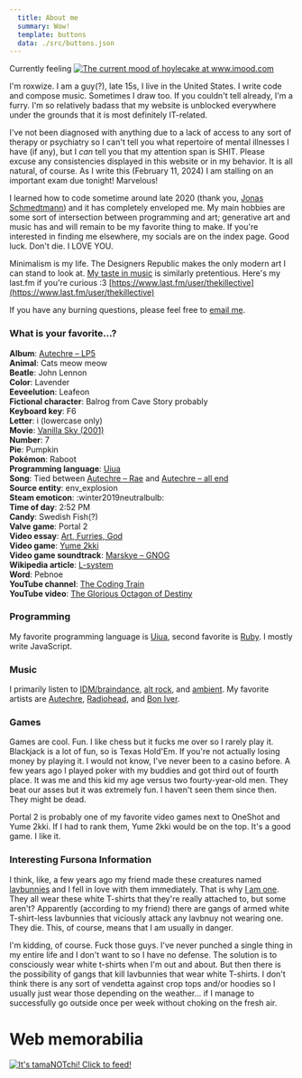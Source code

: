 ```yaml
---
  title: About me
  summary: Wow!
  template: buttons
  data: ./src/buttons.json
---
```


<div class="name">Currently feeling <a href="https://www.imood.com/users/hoylecake"><img src="https://moods.imood.com/display/uname-hoylecake/fg-#181c3/bg-#ecf0f/imood.gif" alt="The current mood of hoylecake at www.imood.com" border="0"></a></div>

I'm roxwize. I am a guy(?), late 15s, I live in the United States. I write code and compose music. Sometimes I draw too. If you couldn't tell already, I'm a furry. I'm so relatively badass that my website is unblocked everywhere under the grounds that it is most definitely IT-related.

I've not been diagnosed with anything due to a lack of access to any sort of therapy or psychiatry so I can't tell you what repertoire of mental illnesses I have (if any), but I _can_ tell you that my attention span is SHIT. Please excuse any consistencies displayed in this website or in my behavior. It is all natural, of course. As I write this (February 11, 2024) I am stalling on an important exam due tonight! Marvelous!

I learned how to code sometime around late 2020 (thank you, [Jonas Schmedtmann](https://codingheroes.io/)) and it has completely enveloped me. My main hobbies are some sort of intersection between programming and art; generative art and music has and will remain to be my favorite thing to make. If you're interested in finding me elsewhere, my socials are on the index page. Good luck. Don't die. I LOVE YOU.

Minimalism is my life. The Designers Republic makes the only modern art I can stand to look at. [My taste in music](#rh-music) is similarly pretentious. Here's my last.fm if you're curious :3 [https://www.last.fm/user/thekillective](https://www.last.fm/user/thekillective)

If you have any burning questions, please feel free to [email me](mailto:biscordbro@gmail.com).

### What is your favorite...?

**Album**: [Autechre &ndash; LP5](https://www.albumoftheyear.org/album/6863-autechre-lp5.php)<br>
**Animal**: Cats meow meow<br>
**Beatle**: John Lennon<br>
**Color**: Lavender<br>
**Eeveelution**: Leafeon<br>
**Fictional character**: Balrog from Cave Story probably<br>
**Keyboard key**: F6<br>
**Letter**: i (lowercase only)<br>
**Movie**: [Vanilla Sky (2001)](https://www.imdb.com/title/tt0259711/)<br>
**Number**: 7<br>
**Pie**: Pumpkin<br>
**Pok&eacute;mon**: Raboot<br>
**Programming language**: [Uiua](https://www.uiua.org/)<br>
**Song**: Tied between [Autechre &ndash; Rae](https://www.youtube.com/watch?v=jWy9O6MdSJM) and [Autechre &ndash; all end](https://www.youtube.com/watch?v=duPQ87JLO8s)<br>
**Source entity**: env_explosion<br>
**Steam emoticon**: :winter2019neutralbulb:<br>
**Time of day**: 2:52 PM<br>
**Candy**: Swedish Fish(?)<br>
**Valve game**: Portal 2<br>
**Video essay**: [Art, Furries, God](https://youtu.be/LOGgqym6Nks)<br>
**Video game**: [Yume 2kki](https://ynoproject.net/2kki/)<br>
**Video game soundtrack**: [Marskye &ndash; GNOG](https://marskye.bandcamp.com/album/gnog)<br>
**Wikipedia article**: [L-system](https://en.wikipedia.org/wiki/L-system)<br>
**Word**: Pebnoe<br>
**YouTube channel**: [The Coding Train](https://www.youtube.com/@TheCodingTrain)<br>
**YouTube video**: [The Glorious Octagon of Destiny](https://youtu.be/ddWJatRxfz8)

### Programming

My favorite programming language is [Uiua](https://www.uiua.org/), second favorite is [Ruby](https://www.ruby-lang.org/). I mostly write JavaScript.

### Music

I primarily listen to [IDM/braindance](https://en.wikipedia.org/wiki/Intelligent_dance_music), [alt rock](https://en.wikipedia.org/wiki/Alternative_rock), and [ambient](https://en.wikipedia.org/wiki/Ambient_music). My favorite artists are [Autechre](https://www.last.fm/user/thekillective/library/music/Autechre), [Radiohead](https://www.last.fm/user/thekillective/library/music/Radiohead), and [Bon Iver](https://www.last.fm/user/thekillective/library/music/Bon+Iver).

### Games

Games are cool. Fun. I like chess but it fucks me over so I rarely play it. Blackjack is a lot of fun, so is Texas Hold'Em. If you're not actually losing money by playing it. I would not know, I've never been to a casino before. A few years ago I played poker with my buddies and got third out of fourth place. It was me and this kid my age versus two fourty-year-old men. They beat our asses but it was extremely fun. I haven't seen them since then. They might be dead.

Portal 2 is probably one of my favorite video games next to OneShot and Yume 2kki. If I had to rank them, Yume 2kki would be on the top. It's a good game. I like it.

### Interesting Fursona Information

I think, like, a few years ago my friend made these creatures named [lavbunnies](https://goom.noncities.com/lavbunnies/) and I fell in love with them immediately. That is why [I am one](/site/me). They all wear these white T-shirts that they're really attached to, but some aren't? Apparently (according to my friend) there are gangs of armed white T-shirt-less lavbunnies that viciously attack any lavbnuy not wearing one. They die. This, of course, means that I am usually in danger.

I'm kidding, of course. Fuck those guys. I've never punched a single thing in my entire life and I don't want to so I have no defense. The solution is to consciously wear white t-shirts when I'm out and about. But then there is the possibility of gangs that kill lavbunnies that wear white T-shirts. I don't think there is any sort of vendetta against crop tops and/or hoodies so I usually just wear those depending on the weather... if I manage to successfully go outside once per week without choking on the fresh air.

# Web memorabilia

<a href="https://tamanotchi.world/8684c"><img src="https://tamanotchi.world/i2/8684" alt="It's tamaNOTchi! Click to feed!"></a>
